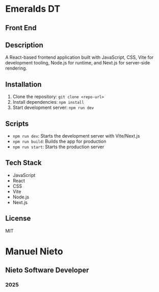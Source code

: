 # Emeralds DT

## Front End

## Description
A React-based frontend application built with JavaScript, CSS, Vite for development tooling, Node.js for runtime, and Next.js for server-side rendering.

## Installation
1. Clone the repository: `git clone <repo-url>`
2. Install dependencies: `npm install`
3. Start development server: `npm run dev`

## Scripts
- `npm run dev`: Starts the development server with Vite/Next.js
- `npm run build`: Builds the app for production
- `npm run start`: Starts the production server

## Tech Stack
- JavaScript
- React
- CSS
- Vite
- Node.js
- Next.js

## License
MIT

# Manuel Nieto 

##  Nieto Software Developer  

### 2025